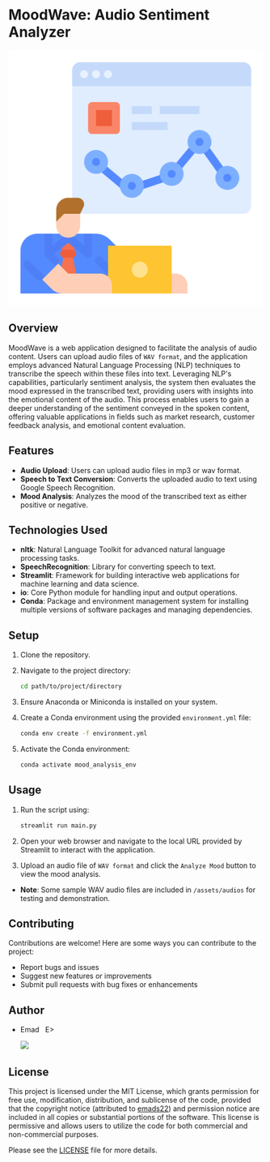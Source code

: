 # MoodWave: Audio Sentiment Analyzer

![MoodWave_logo](./assets/images/MoodWave_logo.png)

## Overview
MoodWave is a web application designed to facilitate the analysis of audio content. Users can upload audio files of `WAV format`, and the application employs advanced Natural Language Processing (NLP) techniques to transcribe the speech within these files into text. Leveraging NLP's capabilities, particularly sentiment analysis, the system then evaluates the mood expressed in the transcribed text, providing users with insights into the emotional content of the audio. This process enables users to gain a deeper understanding of the sentiment conveyed in the spoken content, offering valuable applications in fields such as market research, customer feedback analysis, and emotional content evaluation.

## Features
- **Audio Upload**: Users can upload audio files in mp3 or wav format.
- **Speech to Text Conversion**: Converts the uploaded audio to text using Google Speech Recognition.
- **Mood Analysis**: Analyzes the mood of the transcribed text as either positive or negative.

## Technologies Used
- **nltk**: Natural Language Toolkit for advanced natural language processing tasks.
- **SpeechRecognition**: Library for converting speech to text.
- **Streamlit**: Framework for building interactive web applications for machine learning and data science.
- **io**: Core Python module for handling input and output operations.
- **Conda**: Package and environment management system for installing multiple versions of software packages and managing dependencies.


## Setup
1. Clone the repository.
2. Navigate to the project directory:

   ```bash
   cd path/to/project/directory
   ```

3. Ensure Anaconda or Miniconda is installed on your system.
4. Create a Conda environment using the provided `environment.yml` file:

   ```bash
   conda env create -f environment.yml
   ```

5. Activate the Conda environment:

   ```bash
   conda activate mood_analysis_env
   ```

## Usage
1. Run the script using:
    
   ```bash
   streamlit run main.py
   ```

2. Open your web browser and navigate to the local URL provided by Streamlit to interact with the application.
3. Upload an audio file of `WAV format` and click the `Analyze Mood` button to view the mood analysis.
    
- **Note**:
Some sample WAV audio files are included in `/assets/audios` for testing and demonstration.

## Contributing
Contributions are welcome! Here are some ways you can contribute to the project:
- Report bugs and issues
- Suggest new features or improvements
- Submit pull requests with bug fixes or enhancements

## Author
- Emad &nbsp; E>
  
  [<img src="https://img.shields.io/badge/GitHub-Profile-blue?logo=github" width="150">](https://github.com/emads22)

## License
This project is licensed under the MIT License, which grants permission for free use, modification, distribution, and sublicense of the code, provided that the copyright notice (attributed to [emads22](https://github.com/emads22)) and permission notice are included in all copies or substantial portions of the software. This license is permissive and allows users to utilize the code for both commercial and non-commercial purposes.

Please see the [LICENSE](LICENSE) file for more details.